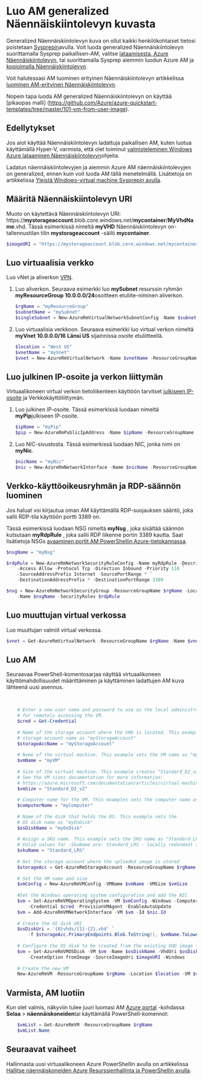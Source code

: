 <properties
    pageTitle="Voit luoda AM generalized Näennäiskiintolevyn | Microsoft Azure"
    description="Opettele luomaan Windows-virtual machine generalized Näennäiskiintolevyn kuvasta PowerShellin Azure käyttäminen resurssien hallinnan käyttöönottomalli."
    services="virtual-machines-windows"
    documentationCenter=""
    authors="cynthn"
    manager="timlt"
    editor=""
    tags="azure-resource-manager"/>

<tags
    ms.service="virtual-machines-windows"
    ms.workload="infrastructure-services"
    ms.tgt_pltfrm="vm-windows"
    ms.devlang="na"
    ms.topic="article"
    ms.date="10/10/2016"
    ms.author="cynthn"/>

# <a name="create-a-vm-from-a-generalized-vhd-image"></a>Luo AM generalized Näennäiskiintolevyn kuvasta

Generalized Näennäiskiintolevyn kuva on ollut kaikki henkilökohtaiset tietosi poistetaan [Sysprepin](virtual-machines-windows-generalize-vhd.md)avulla. Voit luoda generalized Näennäiskiintolevyn suorittamalla Sysprep paikallisen-AM, valitse [lataamisesta, Azure Näennäiskiintolevyn](virtual-machines-windows-upload-image.md), tai suorittamalla Sysprep aiemmin luodun Azure AM ja [kopioimalla Näennäiskiintolevyn](virtual-machines-windows-vhd-copy.md).

Voit halutessasi AM luominen erityinen Näennäiskiintolevyn artikkelissa [luominen AM-erityinen Näennäiskiintolevyn](virtual-machines-windows-create-vm-specialized.md).

Nopein tapa luoda AM generalized Näennäiskiintolevyn on käyttää [pikaopas malli] (https://github.com/Azure/azure-quickstart-templates/tree/master/101-vm-from-user-image). 


## <a name="prerequisites"></a>Edellytykset

Jos aiot käyttää Näennäiskiintolevyn ladattuja paikallisen AM, kuten luotua käyttämällä Hyper-V, varmista, että olet toiminut [valmisteleminen Windows Azure lataaminen Näennäiskiintolevyn](virtual-machines-windows-prepare-for-upload-vhd-image.md)ohjeita. 

Ladatun näennäiskiintolevyjen ja aiemmin Azure AM näennäiskiintolevyjen on generalized, ennen kuin voit luoda AM tällä menetelmällä. Lisätietoja on artikkelissa [Yleistä Windows-virtual machine Sysprepin avulla](virtual-machines-windows-generalize-vhd.md). 


## <a name="set-the-uri-of-the-vhd"></a>Määritä Näennäiskiintolevyn URI

Muoto on käytettävä Näennäiskiintolevyn URI: https://**mystorageaccount**.blob.core.windows.net/**mycontainer**/**MyVhdName**.vhd. Tässä esimerkissä nimeltä **myVHD** Näennäiskiintolevyn on-tallennustilan tilin **mystorageaccount** -säilö **mycontainer**.

```powershell
$imageURI = "https://mystorageaccount.blob.core.windows.net/mycontainer/myVhd.vhd"
```


## <a name="create-a-virtual-network"></a>Luo virtuaalisia verkko

Luo vNet ja aliverkon [VPN](../virtual-network/virtual-networks-overview.md).


1. Luo aliverkon. Seuraava esimerkki luo **mySubnet** resurssin ryhmän **myResourceGroup** **10.0.0.0/24**osoitteen etuliite-niminen aliverkon.  

    ```powershell
    $rgName = "myResourceGroup"
    $subnetName = "mySubnet"
    $singleSubnet = New-AzureRmVirtualNetworkSubnetConfig -Name $subnetName -AddressPrefix 10.0.0.0/24
    ```
      
2. Luo virtuaalisia verkkoon. Seuraava esimerkki luo virtual verkon nimeltä **myVnet** **10.0.0.0/16** **Länsi US** sijainnissa osoite etuliitteellä.  

    ```powershell
    $location = "West US"
    $vnetName = "myVnet"
    $vnet = New-AzureRmVirtualNetwork -Name $vnetName -ResourceGroupName $rgName -Location $location -AddressPrefix 10.0.0.0/16 -Subnet $singleSubnet
    ```    
            
## <a name="create-a-public-ip-address-and-network-interface"></a>Luo julkinen IP-osoite ja verkon liittymän

Virtuaalikoneen virtual verkon tietoliikenteen käyttöön tarvitset [julkiseen IP-osoite](../virtual-network/virtual-network-ip-addresses-overview-arm.md) ja Verkkokäyttöliittymän.

1. Luo julkinen IP-osoite. Tässä esimerkissä luodaan nimeltä **myPip**julkiseen IP-osoite. 

    ```powershell
    $ipName = "myPip"
    $pip = New-AzureRmPublicIpAddress -Name $ipName -ResourceGroupName $rgName -Location $location -AllocationMethod Dynamic
    ```       

2. Luo NIC-sivustosta. Tässä esimerkissä luodaan NIC, jonka nimi on **myNic**. 

    ```powershell
    $nicName = "myNic"
    $nic = New-AzureRmNetworkInterface -Name $nicName -ResourceGroupName $rgName -Location $location -SubnetId $vnet.Subnets[0].Id -PublicIpAddressId $pip.Id
    ```

## <a name="create-the-network-security-group-and-an-rdp-rule"></a>Verkko-käyttöoikeusryhmän ja RDP-säännön luominen

Jos haluat voi kirjautua oman AM käyttämällä RDP-suojauksen sääntö, joka sallii RDP-tila käyttöön portti 3389 on. 

Tässä esimerkissä luodaan NSG nimeltä **myNsg** , joka sisältää säännön kutsutaan **myRdpRule** , joka sallii RDP liikenne portin 3389 kautta. Saat lisätietoja NSGs [avaaminen portit AM PowerShellin Azure-tietokannassa](virtual-machines-windows-nsg-quickstart-powershell.md).

```powershell
$nsgName = "myNsg"

$rdpRule = New-AzureRmNetworkSecurityRuleConfig -Name myRdpRule -Description "Allow RDP" `
    -Access Allow -Protocol Tcp -Direction Inbound -Priority 110 `
    -SourceAddressPrefix Internet -SourcePortRange * `
    -DestinationAddressPrefix * -DestinationPortRange 3389

$nsg = New-AzureRmNetworkSecurityGroup -ResourceGroupName $rgName -Location $location `
    -Name $nsgName -SecurityRules $rdpRule
```


## <a name="create-a-variable-for-the-virtual-network"></a>Luo muuttujan virtual verkossa

Luo muuttujan valmiit virtual verkossa. 

```powershell
$vnet = Get-AzureRmVirtualNetwork -ResourceGroupName $rgName -Name $vnetName
```

## <a name="create-the-vm"></a>Luo AM

Seuraavaa PowerShell-komentosarjaa näyttää virtuaalikoneen käyttömahdollisuudet määrittäminen ja käyttäminen ladattujen AM kuva lähteenä uusi asennus.

</br>


```powershell
    # Enter a new user name and password to use as the local administrator account 
    # for remotely accessing the VM.
    $cred = Get-Credential
    
    # Name of the storage account where the VHD is located. This example sets the 
    # storage account name as "myStorageAccount"
    $storageAccName = "myStorageAccount"
    
    # Name of the virtual machine. This example sets the VM name as "myVM".
    $vmName = "myVM"
    
    # Size of the virtual machine. This example creates "Standard_D2_v2" sized VM. 
    # See the VM sizes documentation for more information: 
    # https://azure.microsoft.com/documentation/articles/virtual-machines-windows-sizes/
    $vmSize = "Standard_D2_v2"
    
    # Computer name for the VM. This examples sets the computer name as "myComputer".
    $computerName = "myComputer"
    
    # Name of the disk that holds the OS. This example sets the 
    # OS disk name as "myOsDisk"
    $osDiskName = "myOsDisk"
    
    # Assign a SKU name. This example sets the SKU name as "Standard_LRS"
    # Valid values for -SkuName are: Standard_LRS - locally redundant storage, Standard_ZRS - zone redundant storage, Standard_GRS - geo redundant storage, Standard_RAGRS - read access geo redundant storage, Premium_LRS - premium locally redundant storage. 
    $skuName = "Standard_LRS"
    
    # Get the storage account where the uploaded image is stored
    $storageAcc = Get-AzureRmStorageAccount -ResourceGroupName $rgName -AccountName $storageAccName
    
    # Set the VM name and size
    $vmConfig = New-AzureRmVMConfig -VMName $vmName -VMSize $vmSize
    
    #Set the Windows operating system configuration and add the NIC
    $vm = Set-AzureRmVMOperatingSystem -VM $vmConfig -Windows -ComputerName $computerName `
        -Credential $cred -ProvisionVMAgent -EnableAutoUpdate
    $vm = Add-AzureRmVMNetworkInterface -VM $vm -Id $nic.Id
    
    # Create the OS disk URI
    $osDiskUri = '{0}vhds/{1}-{2}.vhd' `
        -f $storageAcc.PrimaryEndpoints.Blob.ToString(), $vmName.ToLower(), $osDiskName
    
    # Configure the OS disk to be created from the existing VHD image (-CreateOption fromImage).
    $vm = Set-AzureRmVMOSDisk -VM $vm -Name $osDiskName -VhdUri $osDiskUri `
        -CreateOption fromImage -SourceImageUri $imageURI -Windows
    
    # Create the new VM
    New-AzureRmVM -ResourceGroupName $rgName -Location $location -VM $vm
```

## <a name="verify-that-the-vm-was-created"></a>Varmista, AM luotiin 

Kun olet valmis, näkyviin tulee juuri luomasi AM [Azure portal](https://portal.azure.com) -kohdassa **Selaa** > **näennäiskoneiden**tai käyttämällä PowerShell-komennot:

```powershell
    $vmList = Get-AzureRmVM -ResourceGroupName $rgName
    $vmList.Name
```

## <a name="next-steps"></a>Seuraavat vaiheet

Hallinnasta uusi virtuaalikoneen Azure PowerShellin avulla on artikkelissa [Hallitse näennäiskoneiden Azure Resurssienhallinta ja PowerShellin avulla](virtual-machines-windows-ps-manage.md).


